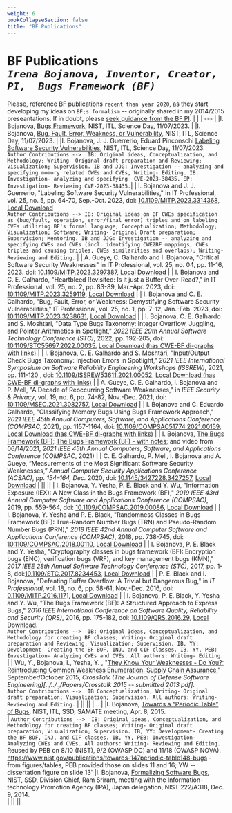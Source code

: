 ```yaml
---
weight: 6
bookCollapseSection: false
title: "BF Publications"
---
```

# BF Publications <br/>_`Irena Bojanova, Inventor, Creator, PI,  Bugs Framework (BF)`_

Please, reference BF publications `recent than year 2020`, as they start developing my ideas on `BF;s formalism` -- originally shared in my 2014/2015 preseantations. 
If in doubt, please [seek guidance from the BF PI](/BF/info/contact/bf-contact).
|     |
| --- |
|I. Bojanova, [Bugs Framework](https://tsapps.nist.gov/publication/get_pdf.cfm?pub_id=956984), NIST, ITL, Science Day, 11/07/2023. |
|I. Bojanova, [Bug, Fault, Error, Weakness, or Vulnerability](../../../Posters/Bug-Fault-Error-Weakness-or-Vulnerability--11072023.pdf), NIST, ITL, Science Day, 11/07/2023. |
|I. Bojanova, J. J. Guerrerio, Eduard Pinconschi [Labeling Software Security Vulnerabilities](https://tsapps.nist.gov/publication/get_pdf.cfm?pub_id=957025), NIST, ITL, Science Day, 11/07/2023.  <br/> `Author Contributions -->  IB: Original ideas, Conceptualization, and Methodology; Writing- Original draft preparation and Reviewing; Visualization; Supervision. IB and JJG: Investigation -- analyzing and specifying momory related CWEs and CVEs, Writing- Editing. IB: Investigation- analyzing and specifying  CVE-2023-38435. EP: Investigation- Reviweing CVE-2023-38435.`|
| I. Bojanova and J. J. Guerrerio, "Labeling Software Security Vulnerabilities," in IT Professional, vol. 25, no. 5, pp. 64-70, Sep.-Oct. 2023, doi: [10.1109/MITP.2023.3314368](https://doi.org/10.1109/MITP.2023.3314368), [Local Download](https://tsapps.nist.gov/publication/get_pdf.cfm?pub_id=956539) <br/> 
`Author Contributions --> IB: Original ideas on BF CWEs specification as (bug/fault, operation, error/final error) triples and on labeling CVEs utilizing BF's formal language; Conceptualization; Methodology; Visualization; Software; Writing- Original Draft preparation; Supervision; Mentoring. IB and JJG: Investigation -- analyzing and specifying CWEs and CVEs (incl. identifying CWE2BF mappimgs, CWEs triples and causing triples, CWEs similarities and overlaps); Writing- Reviewing and Editing.` |
| A. Gueye, C. Galhardo and I. Bojanova, "Critical Software Security Weaknesses" in IT Professional, vol. 25, no. 04, pp. 11-16, 2023. doi: [10.1109/MITP.2023.3297387](https://doi.org/10.1109/MITP.2023.3297387), [Local Download](https://tsapps.nist.gov/publication/get_pdf.cfm?pub_id=956331) |
| I. Bojanova and C. E. Galhardo, "Heartbleed Revisited: Is it just a Buffer Over-Read?," in IT Professional, vol. 25, no. 2, pp. 83-89, Mar.-Apr. 2023, doi: [10.1109/MITP.2023.3259119](https://doi.org/10.1109/MITP.2023.3259119), [Local Download](https://tsapps.nist.gov/publication/get_pdf.cfm?pub_id=936519) |
| I. Bojanova and C. E. Galhardo, "Bug, Fault, Error, or Weakness: Demystifying Software Security Vulnerabilities," IT Professional, vol. 25, no. 1, pp. 7-12, Jan.-Feb. 2023, doi: [10.1109/MITP.2023.3238631](https://doi.ieeecomputersociety.org/10.1109/MITP.2023.3238631), [Local Download](https://tsapps.nist.gov/publication/get_pdf.cfm?pub_id=936191) | 
| I. Bojanova, C. E. Galhardo and S. Moshtari, "Data Type Bugs Taxonomy: Integer Overflow, Juggling, and Pointer Arithmetics in Spotlight," _2022 IEEE 29th Annual Software Technology Conference (STC)_, 2022, pp. 192-205, doi: [10.1109/STC55697.2022.00035](https://doi.org/10.1109/STC55697.2022.00035), [Local Download (has CWE-BF di-graphs with links)](https://tsapps.nist.gov/publication/get_pdf.cfm?pub_id=935220) |
| I. Bojanova, C. E. Galhardo and S. Moshtari, "Input/Output Check Bugs Taxonomy: Injection Errors in Spotlight," _2021 IEEE International Symposium on Software Reliability Engineering Workshops (ISSREW)_, 2021, pp. 111-120 , doi: [10.1109/ISSREW53611.2021.00052](https://doi.org/10.1109/ISSREW53611.2021.00052), [Local Download (has CWE-BF di-graphs with links)](https://tsapps.nist.gov/publication/get_pdf.cfm?pub_id=933193) |
| A. Gueye, C. E. Galhardo, I. Bojanova and P. Mell, "A Decade of Reoccurring Software Weaknesses," in _IEEE Security & Privacy_, vol. 19, no. 6, pp. 74-82, Nov.-Dec. 2021, doi: [10.1109/MSEC.2021.3082757](https://doi.org/10.1109/MSEC.2021.3082757), [Local Download](https://tsapps.nist.gov/publication/get_pdf.cfm?pub_id=932064) |
| I. Bojanova and C. Eduardo Galhardo, "Classifying Memory Bugs Using Bugs Framework Approach," _2021 IEEE 45th Annual Computers, Software, and Applications Conference (COMPSAC_, 2021), pp. 1157-1164, doi: [10.1109/COMPSAC51774.2021.00159](https://doi.org/10.1109/COMPSAC51774.2021.00159), [Local Download (has CWE-BF di-graphs with links)](https://tsapps.nist.gov/publication/get_pdf.cfm?pub_id=930038) | 
| I. Bojanova, [The Bugs Framework (BF)](../../../Presentations/Bugs_Framework-COMPSAC_2021-287-0614202.pdf);  [The Bugs Framework (BF) - with notes](../../../Presentations/Bugs_Framework-COMPSAC_2021-287-notes--06142021.ppt); and video from 06/14/2021, _2021 IEEE 45th Annual Computers, Software, and Applications Conference (COMPSAC_, 2021) |
| C. E. Galhardo, P. Mell, I. Bojanova and A. Gueye, “Measurements of the Most Significant Software Security Weaknesses,” _Annual Computer Security Applications Conference (ACSAC)_, pp. _154–164, Dec._ 2020, doi: [10.1145/3427228.3427257](https://doi.org/10.1145/3427228.3427257), [Local Download](https://tsapps.nist.gov/publication/get_pdf.cfm?pub_id=930459) |
||
||
| I. Bojanova, Y. Yesha, P. E. Black and Y. Wu, "Information Exposure (IEX): A New Class in the Bugs Framework (BF)," _2019 IEEE 43rd Annual Computer Software and Applications Conference (COMPSAC)_, 2019, pp. 559-564, doi: [10.1109/COMPSAC.2019.00086](https://doi.org/10.1109/COMPSAC.2019.00086), [Local Download](https://tsapps.nist.gov/publication/get_pdf.cfm?pub_id=927491) |
| I. Bojanova, Y. Yesha and P. E. Black, "Randomness Classes in Bugs Framework (BF): True-Random Number Bugs (TRN) and Pseudo-Random Number Bugs (PRN)," _2018 IEEE 42nd Annual Computer Software and Applications Conference (COMPSAC)_, 2018, pp. 738-745, doi: [10.1109/COMPSAC.2018.00110](https://doi.org/10.1109/COMPSAC.2018.00110), [Local Download](https://tsapps.nist.gov/publication/get_pdf.cfm?pub_id=925123) |
| I. Bojanova, P. E. Black and Y. Yesha, "Cryptography classes in bugs framework (BF): Encryption bugs (ENC), verification bugs (VRF), and key management bugs (KMN)," _2017 IEEE 28th Annual Software Technology Conference (STC)_, 2017, pp. 1-8, doi:[10.1109/STC.2017.8234453](https://doi.org/10.1109/STC.2017.8234453), [Local Download](https://tsapps.nist.gov/publication/get_pdf.cfm?pub_id=923663) |
| P. E. Black and I. Bojanova, "Defeating Buffer Overflow: A Trivial but Dangerous Bug," in _IT Professional_, vol. 18, no. 6, pp. 58-61, Nov.-Dec. 2016, doi: [0.1109/MITP.2016.117](https://doi.org/10.1109/MITP.2016.117)1, [Local Download](https://tsapps.nist.gov/publication/get_pdf.cfm?pub_id=921507) |
| I. Bojanova, P. E. Black, Y. Yesha and Y. Wu, "The Bugs Framework (BF): A Structured Approach to Express Bugs," _2016 IEEE International Conference on Software Quality, Reliability and Security (QRS)_, 2016, pp. 175-182, doi: [10.1109/QRS.2016.29](https://doi.org/10.1109/QRS.2016.29), [Local Download](https://tsapps.nist.gov/publication/get_pdf.cfm?pub_id=920564). <br/> `Author Contributions -->  IB: Original Ideas, Conceptualization, and Methodology for creating BF classes; Writing- Original draft preparation and Reviewing; Visualization; Supervision. IB, YY: Development- Creating the BF BOF, INJ, and CIF classes. IB, YY, PEB: Investigation- Analyzing CWEs and CVEs. All authors: Writing- Editing.` | <!-- IB and PEB wrote and revised introduction and conclusion original draft. IB wrote and revised the BF, BF classes, and CVE descriptions original draft.  -->
| Wu, Y., Bojanova, I., Yesha, Y. , "[They Know Your Weaknesses - Do You?: Reintroducing Common Weakness Enumeration. Supply Chain Assurance](https://web.archive.org/web/20180425211828id_/http://static1.1.sqspcdn.com/static/f/702523/26523304/1441780301827/201509-Wu.pdf?token=WJEmDLgmpr3rIZHriubA20L%2F1%2F4%3D)," September/October 2015, _CrossTalk (The Journal of Defense Software Engineering)[../../../Papers/Crosstalk 2015 -- submitted 2013.pdf]_. <br/>`Author Contributions -->  IB Conceptualization; Writing- Original draft preparation; Visualization; Supervision. All authors: Writing- Reviewing and Editing.` |
||
||
|... | <!-- |https://www.nitrd.gov/nitrdgroups/images/e/e2/BugsFramework_Bojanova.pdf| -->
|I. Bojanova, [Towards a “Periodic Table” of Bugs](https://www.nist.gov/publications/towards-periodic-table-bugs), NIST, ITL, SSD, SAMATE meeting, Apr. 8, 2015. <br/> | `Author Contributions -->  IB: Original ideas, Conceptualization, and Methodology for creating BF classes; Writing- Original draft preparation; Visualization; Supervision. IB, YY: Development- Creating the BF BOF, INJ, and CIF classes. IB, YY, PEB: Investigation- Analyzing CWEs and CVEs. All authors: Writing- Reviewing and Editing.` Reused by PEB on 8/10 (NIST), 9/2 (OWASP DC) and 11/18 (OWASP NOVA). https://www.nist.gov/publications/towards-147periodic-table148-bugs - from figures/tables, PEB provided those on slides 11 and 16; YW -- dissertation figure on slide 13'
|I. Bojanova, [Formalizing Software Bugs](https://www.nist.gov/publications/formalizing-software-bugs), NIST, SSD, Division Chief, Ram Sriram, meeting with the Information-technology Promotion Agency (IPA), Japan delegation, NIST 222/A318, Dec. 9, 2014. <br/> <!--`Author Contributions IB: Original Ideas, Conceptualization, Methodology; Writing- Original draft preparation, Reviewing and Editing; Visualization.`--> |
||
||

<!-- https://iln.ieee.org/public/searchresults?q=&at=T&ty=ML.BASE.DV.SearchAnyWords&ln=&CRWPRV_PROVIDER_ID=88721CC1A29F412CAE2BED1733ADD6D7

or go to https://iln.ieee.org  and search for Reliability Society as course provider on left panel -->